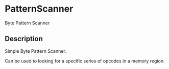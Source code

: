 # PatternScanner
Byte Pattern Scanner

## Description
Simple Byte Pattern Scanner.

Can be used to looking for a specific series of opcodes in a memory region.
